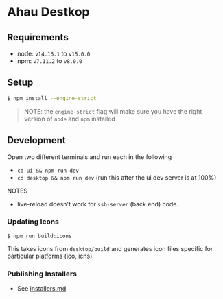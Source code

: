 # Ahau Destkop

## Requirements

- node: `v14.16.1` to `v15.0.0`
- npm: `v7.11.2` to `v8.0.0`

## Setup

```bash
$ npm install --engine-strict
```

> NOTE: the `engine-strict` flag will make sure you have the right version of `node` and `npm` installed

## Development

Open two different terminals and run each in the following
- `cd ui && npm run dev`
- `cd desktop && npm run dev` (run this after the ui dev server is at 100%)

NOTES
- live-reload doesn't work for `ssb-server` (back end) code.


### Updating Icons

```
$ npm run build:icons
```
This takes icons from `desktop/build` and generates icon files specific for particular platforms (ico, icns)

### Publishing Installers

- See [installers.md](/desktop/installers.md)
